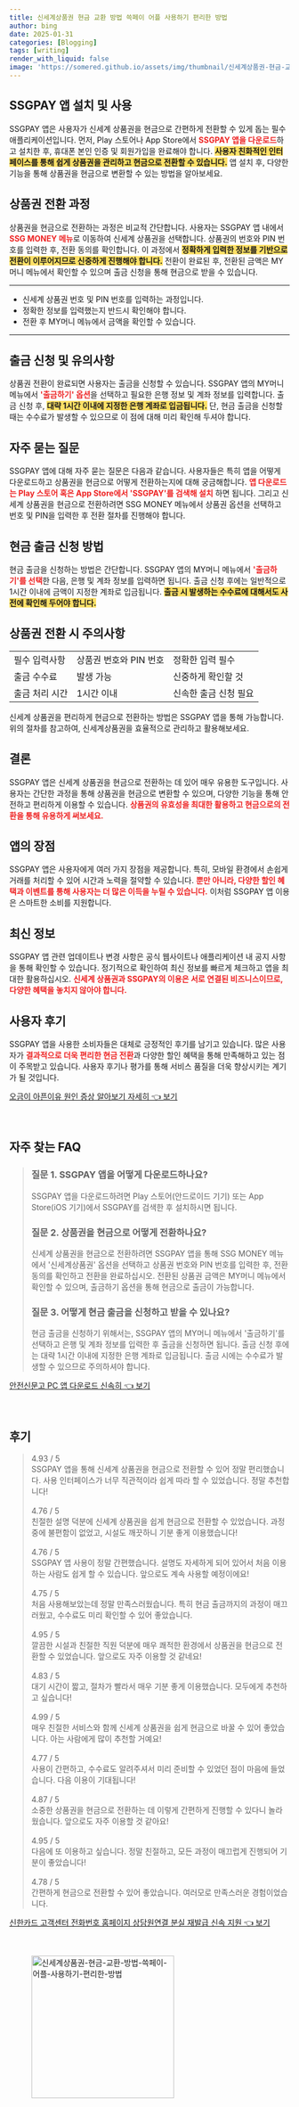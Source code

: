 ```yaml
---
title: 신세계상품권 현금 교환 방법 쓱페이 어플 사용하기 편리한 방법
author: bing
date: 2025-01-31
categories: [Blogging]
tags: [writing]
render_with_liquid: false
image: 'https://somered.github.io/assets/img/thumbnail/신세계상품권-현금-교환-방법-쓱페이-어플-사용하기-편리한-방법.webp'
---
```



<h2 id='SSGPAY_앱_설치_및_사용'>SSGPAY 앱 설치 및 사용</h2>

<p>SSGPAY 앱은 사용자가 신세계 상품권을 현금으로 간편하게 전환할 수 있게 돕는 필수 애플리케이션입니다. 먼저, Play 스토어나 App Store에서 <b><span style="color: #ee2323;">SSGPAY 앱을 다운로드</span></b>하고 설치한 후, 휴대폰 본인 인증 및 회원가입을 완료해야 합니다. <b><span style="background-color: #ffe066;">사용자 친화적인 인터페이스를 통해 쉽게 상품권을 관리하고 현금으로 전환할 수 있습니다.</span></b> 앱 설치 후, 다양한 기능을 통해 상품권을 현금으로 변환할 수 있는 방법을 알아보세요.</p>

<h2 id='상품권_전환_과정'>상품권 전환 과정</h2>

<p>상품권을 현금으로 전환하는 과정은 비교적 간단합니다. 사용자는 SSGPAY 앱 내에서 <b><span style="color: #ee2323;">SSG MONEY 메뉴</span></b>로 이동하여 신세계 상품권을 선택합니다. 상품권의 번호와 PIN 번호를 입력한 후, 전환 동의를 확인합니다. 이 과정에서 <b><span style="background-color: #ffe066;">정확하게 입력한 정보를 기반으로 전환이 이루어지므로 신중하게 진행해야 합니다.</span></b> 전환이 완료된 후, 전환된 금액은 MY머니 메뉴에서 확인할 수 있으며 출금 신청을 통해 현금으로 받을 수 있습니다.</p>

<hr />

<ul>
    <li>신세계 상품권 번호 및 PIN 번호를 입력하는 과정입니다.</li>
    <li>정확한 정보를 입력했는지 반드시 확인해야 합니다.</li>
    <li>전환 후 MY머니 메뉴에서 금액을 확인할 수 있습니다.</li>
</ul>

<hr />

<h2 id='출금_신청_및_유의사항'>출금 신청 및 유의사항</h2>

<p>상품권 전환이 완료되면 사용자는 출금을 신청할 수 있습니다. SSGPAY 앱의 MY머니 메뉴에서 <b><span style="color: #ee2323;">'출금하기' 옵션</span></b>을 선택하고 필요한 은행 정보 및 계좌 정보를 입력합니다. 출금 신청 후, <b><span style="background-color: #ffe066;">대략 1시간 이내에 지정한 은행 계좌로 입금됩니다.</span></b> 단, 현금 출금을 신청할 때는 수수료가 발생할 수 있으므로 이 점에 대해 미리 확인해 두셔야 합니다.</p>

<h2 id='자주_묻는_질문'>자주 묻는 질문</h2>

<p>SSGPAY 앱에 대해 자주 묻는 질문은 다음과 같습니다. 사용자들은 특히 앱을 어떻게 다운로드하고 상품권을 현금으로 어떻게 전환하는지에 대해 궁금해합니다. <b><span style="color: #ee2323;">앱 다운로드는 Play 스토어 혹은 App Store에서 'SSGPAY'를 검색해 설치</span></b> 하면 됩니다. 그리고 신세계 상품권을 현금으로 전환하려면 SSG MONEY 메뉴에서 상품권 옵션을 선택하고 번호 및 PIN을 입력한 후 전환 절차를 진행해야 합니다.</p>

<h2 id='현금_출금_신청_방법'>현금 출금 신청 방법</h2>

<p>현금 출금을 신청하는 방법은 간단합니다. SSGPAY 앱의 MY머니 메뉴에서 <b><span style="color: #ee2323;">'출금하기'를 선택</span></b>한 다음, 은행 및 계좌 정보를 입력하면 됩니다. 출금 신청 후에는 일반적으로 1시간 이내에 금액이 지정한 계좌로 입금됩니다. <b><span style="background-color: #ffe066;">출금 시 발생하는 수수료에 대해서도 사전에 확인해 두어야 합니다.</span></b></p>

<h2 id='상품권_전환시_주의사항'>상품권 전환 시 주의사항</h2>

<table>
    <tr>
        <td>필수 입력사항</td>
        <td>상품권 번호와 PIN 번호</td>
        <td>정확한 입력 필수</td>
    </tr>
    <tr>
        <td>출금 수수료</td>
        <td>발생 가능</td>
        <td>신중하게 확인할 것</td>
    </tr>
    <tr>
        <td>출금 처리 시간</td>
        <td>1시간 이내</td>
        <td>신속한 출금 신청 필요</td>
    </tr>
</table>

<p>신세계 상품권을 편리하게 현금으로 전환하는 방법은 SSGPAY 앱을 통해 가능합니다. 위의 절차를 참고하여, 신세계상품권을 효율적으로 관리하고 활용해보세요.</p>

<h2 id='결론'>결론</h2>

<p>SSGPAY 앱은 신세계 상품권을 현금으로 전환하는 데 있어 매우 유용한 도구입니다. 사용자는 간단한 과정을 통해 상품권을 현금으로 변환할 수 있으며, 다양한 기능을 통해 안전하고 편리하게 이용할 수 있습니다. <b><span style="color: #ee2323;">상품권의 유효성을 최대한 활용하고 현금으로의 전환을 통해 유용하게 써보세요.</span></b></p>

<h2 id='앱의_장점'>앱의 장점</h2>

<p>SSGPAY 앱은 사용자에게 여러 가지 장점을 제공합니다. 특히, 모바일 환경에서 손쉽게 거래를 처리할 수 있어 시간과 노력을 절약할 수 있습니다. <b><span style="color: #ee2323;">뿐만 아니라, 다양한 할인 혜택과 이벤트를 통해 사용자는 더 많은 이득을 누릴 수 있습니다.</span></b> 이처럼 SSGPAY 앱 이용은 스마트한 소비를 지원합니다.</p>

<h2 id='최신_정보'>최신 정보</h2>

<p>SSGPAY 앱 관련 업데이트나 변경 사항은 공식 웹사이트나 애플리케이션 내 공지 사항을 통해 확인할 수 있습니다. 정기적으로 확인하여 최신 정보를 빠르게 체크하고 앱을 최대한 활용하십시오. <b><span style="color: #ee2323;">신세계 상품권과 SSGPAY의 이용은 서로 연결된 비즈니스이므로, 다양한 혜택을 놓치지 않아야 합니다.</span></b></p>

<h2 id='사용자_후기'>사용자 후기</h2>

<p>SSGPAY 앱을 사용한 소비자들은 대체로 긍정적인 후기를 남기고 있습니다. 많은 사용자가 <b><span style="color: #ee2323;">결과적으로 더욱 편리한 현금 전환</span></b>과 다양한 할인 혜택을 통해 만족해하고 있는 점이 주목받고 있습니다. 사용자 후기나 평가를 통해 서비스 품질을 더욱 향상시키는 계기가 될 것입니다.</p>


<p><a class="click-button" title="오금이 아픈이유 원인 증상 알아보기 자세히" href="https://somered.github.io/posts/%EC%98%A4%EA%B8%88%EC%9D%B4-%EC%95%84%ED%94%88%EC%9D%B4%EC%9C%A0-%EC%9B%90%EC%9D%B8-%EC%A6%9D%EC%83%81-%EC%95%8C%EC%95%84%EB%B3%B4%EA%B8%B0-%EC%9E%90%EC%84%B8%ED%9E%88/" rel="dofollow">오금이 아픈이유 원인 증상 알아보기 자세히 👈 보기</a></p><br>
<h2 id='자주_찾는_FAQ'>자주 찾는 FAQ</h2>
<div itemscope="" itemtype="https://schema.org/FAQPage"> 
<blockquote> 
<div itemscope="" itemprop="mainEntity" itemtype="https://schema.org/Question"> 
<h3 itemprop="name">질문 1. SSGPAY 앱을 어떻게 다운로드하나요?</h3> 
<div itemscope="" itemprop="acceptedAnswer" itemtype="https://schema.org/Answer"> 
<span itemprop="text"> 
<p>SSGPAY 앱을 다운로드하려면 Play 스토어(안드로이드 기기) 또는 App Store(iOS 기기)에서 SSGPAY를 검색한 후 설치하시면 됩니다.</p> 
</span> 
</div> 
</div> 

<div itemscope="" itemprop="mainEntity" itemtype="https://schema.org/Question"> 
<h3 itemprop="name">질문 2. 상품권을 현금으로 어떻게 전환하나요?</h3> 
<div itemscope="" itemprop="acceptedAnswer" itemtype="https://schema.org/Answer"> 
<span itemprop="text"> 
<p>신세계 상품권을 현금으로 전환하려면 SSGPAY 앱을 통해 SSG MONEY 메뉴에서 '신세계상품권' 옵션을 선택하고 상품권 번호와 PIN 번호를 입력한 후, 전환 동의를 확인하고 전환을 완료하십시오. 전환된 상품권 금액은 MY머니 메뉴에서 확인할 수 있으며, 출금하기 옵션을 통해 현금으로 출금이 가능합니다.</p> 
</span> 
</div> 
</div> 

<div itemscope="" itemprop="mainEntity" itemtype="https://schema.org/Question"> 
<h3 itemprop="name">질문 3. 어떻게 현금 출금을 신청하고 받을 수 있나요?</h3> 
<div itemscope="" itemprop="acceptedAnswer" itemtype="https://schema.org/Answer"> 
<span itemprop="text"> 
<p>현금 출금을 신청하기 위해서는, SSGPAY 앱의 MY머니 메뉴에서 '출금하기'를 선택하고 은행 및 계좌 정보를 입력한 후 출금을 신청하면 됩니다. 출금 신청 후에는 대략 1시간 이내에 지정한 은행 계좌로 입금됩니다. 출금 시에는 수수료가 발생할 수 있으므로 주의하셔야 합니다.</p> 
</span> 
</div> 
</div> 
</blockquote> 
</div>
<p><a class="click-button" title="안전신문고 PC 앱 다운로드 신속히" href="https://somered.github.io/posts/%EC%95%88%EC%A0%84%EC%8B%A0%EB%AC%B8%EA%B3%A0-PC-%EC%95%B1-%EB%8B%A4%EC%9A%B4%EB%A1%9C%EB%93%9C-%EC%8B%A0%EC%86%8D%ED%9E%88/" rel="dofollow">안전신문고 PC 앱 다운로드 신속히 👈 보기</a></p><br>
<h2 id='후기'>후기</h2>
<div itemscope itemtype="https://schema.org/Product">
  <blockquote>
  <div itemprop="review" itemscope itemtype="https://schema.org/Review">
      <div itemprop="reviewRating" itemscope itemtype="https://schema.org/Rating"> <span itemprop="ratingValue">4.93</span> / <span itemprop="bestRating">5</span> </div>
      <span itemprop="reviewBody">SSGPAY 앱을 통해 신세계 상품권을 현금으로 전환할 수 있어 정말 편리했습니다. 사용 인터페이스가 너무 직관적이라 쉽게 따라 할 수 있었습니다. 정말 추천합니다!</span>
  </div>
  <br>
  <div itemprop="review" itemscope itemtype="https://schema.org/Review">
      <div itemprop="reviewRating" itemscope itemtype="https://schema.org/Rating"> <span itemprop="ratingValue">4.76</span> / <span itemprop="bestRating">5</span> </div>
      <span itemprop="reviewBody">친절한 설명 덕분에 신세계 상품권을 쉽게 현금으로 전환할 수 있었습니다. 과정 중에 불편함이 없었고, 시설도 깨끗하니 기분 좋게 이용했습니다!</span>
  </div>
  <br>
  <div itemprop="review" itemscope itemtype="https://schema.org/Review">
      <div itemprop="reviewRating" itemscope itemtype="https://schema.org/Rating"> <span itemprop="ratingValue">4.76</span> / <span itemprop="bestRating">5</span> </div>
      <span itemprop="reviewBody">SSGPAY 앱 사용이 정말 간편했습니다. 설명도 자세하게 되어 있어서 처음 이용하는 사람도 쉽게 할 수 있습니다. 앞으로도 계속 사용할 예정이에요!</span>
  </div>
  <br>
  <div itemprop="review" itemscope itemtype="https://schema.org/Review">
      <div itemprop="reviewRating" itemscope itemtype="https://schema.org/Rating"> <span itemprop="ratingValue">4.75</span> / <span itemprop="bestRating">5</span> </div>
      <span itemprop="reviewBody">처음 사용해보았는데 정말 만족스러웠습니다. 특히 현금 출금까지의 과정이 매끄러웠고, 수수료도 미리 확인할 수 있어 좋았습니다.</span>
  </div>
  <br>
  <div itemprop="review" itemscope itemtype="https://schema.org/Review">
      <div itemprop="reviewRating" itemscope itemtype="https://schema.org/Rating"> <span itemprop="ratingValue">4.95</span> / <span itemprop="bestRating">5</span> </div>
      <span itemprop="reviewBody">깔끔한 시설과 친절한 직원 덕분에 매우 쾌적한 환경에서 상품권을 현금으로 전환할 수 있었습니다. 앞으로도 자주 이용할 것 같네요!</span>
  </div>
  <br>
  <div itemprop="review" itemscope itemtype="https://schema.org/Review">
      <div itemprop="reviewRating" itemscope itemtype="https://schema.org/Rating"> <span itemprop="ratingValue">4.83</span> / <span itemprop="bestRating">5</span> </div>
      <span itemprop="reviewBody">대기 시간이 짧고, 절차가 빨라서 매우 기분 좋게 이용했습니다. 모두에게 추천하고 싶습니다!</span>
  </div>
  <br>
  <div itemprop="review" itemscope itemtype="https://schema.org/Review">
      <div itemprop="reviewRating" itemscope itemtype="https://schema.org/Rating"> <span itemprop="ratingValue">4.99</span> / <span itemprop="bestRating">5</span> </div>
      <span itemprop="reviewBody">매우 친절한 서비스와 함께 신세계 상품권을 쉽게 현금으로 바꿀 수 있어 좋았습니다. 아는 사람에게 많이 추천할 거예요!</span>
  </div>
  <br>
  <div itemprop="review" itemscope itemtype="https://schema.org/Review">
      <div itemprop="reviewRating" itemscope itemtype="https://schema.org/Rating"> <span itemprop="ratingValue">4.77</span> / <span itemprop="bestRating">5</span> </div>
      <span itemprop="reviewBody">사용이 간편하고, 수수료도 알려주셔서 미리 준비할 수 있었던 점이 마음에 들었습니다. 다음 이용이 기대됩니다!</span>
  </div>
  <br>
  <div itemprop="review" itemscope itemtype="https://schema.org/Review">
      <div itemprop="reviewRating" itemscope itemtype="https://schema.org/Rating"> <span itemprop="ratingValue">4.87</span> / <span itemprop="bestRating">5</span> </div>
      <span itemprop="reviewBody">소중한 상품권을 현금으로 전환하는 데 이렇게 간편하게 진행할 수 있다니 놀라웠습니다. 앞으로도 자주 이용할 것 같아요!</span>
  </div>
  <br>
  <div itemprop="review" itemscope itemtype="https://schema.org/Review">
      <div itemprop="reviewRating" itemscope itemtype="https://schema.org/Rating"> <span itemprop="ratingValue">4.95</span> / <span itemprop="bestRating">5</span> </div>
      <span itemprop="reviewBody">다음에 또 이용하고 싶습니다. 정말 친절하고, 모든 과정이 매끄럽게 진행되어 기분이 좋았습니다!</span>
  </div>
  <br>
  <div itemprop="review" itemscope itemtype="https://schema.org/Review">
      <div itemprop="reviewRating" itemscope itemtype="https://schema.org/Rating"> <span itemprop="ratingValue">4.78</span> / <span itemprop="bestRating">5</span> </div>
      <span itemprop="reviewBody">간편하게 현금으로 전환할 수 있어 좋았습니다. 여러모로 만족스러운 경험이었습니다.</span>
  </div>
  </blockquote>
</div>
<p><a class="click-button" title="신한카드 고객센터 전화번호 홈페이지 상담원연결 분실 재발급 신속 지원" href="https://somered.github.io/posts/%EC%8B%A0%ED%95%9C%EC%B9%B4%EB%93%9C-%EA%B3%A0%EA%B0%9D%EC%84%BC%ED%84%B0-%EC%A0%84%ED%99%94%EB%B2%88%ED%98%B8-%ED%99%88%ED%8E%98%EC%9D%B4%EC%A7%80-%EC%83%81%EB%8B%B4%EC%9B%90%EC%97%B0%EA%B2%B0-%EB%B6%84%EC%8B%A4-%EC%9E%AC%EB%B0%9C%EA%B8%89-%EC%8B%A0%EC%86%8D-%EC%A7%80%EC%9B%90/" rel="dofollow">신한카드 고객센터 전화번호 홈페이지 상담원연결 분실 재발급 신속 지원 👈 보기</a></p><br>
<figure class="image"><img src="https://somered.github.io/assets/img/thumbnail/신세계상품권-현금-교환-방법-쓱페이-어플-사용하기-편리한-방법.webp" alt="신세계상품권-현금-교환-방법-쓱페이-어플-사용하기-편리한-방법" width="256" height="256"></figure>